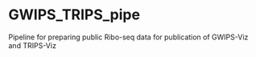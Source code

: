 # GWIPS_TRIPS_pipe
Pipeline for preparing public Ribo-seq data for publication of GWIPS-Viz and TRIPS-Viz
